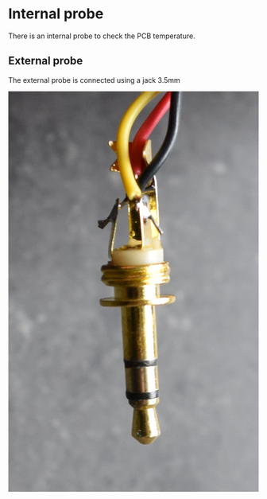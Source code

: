 # Internal probe

There is an internal probe to check the PCB temperature.

## External probe

The external probe is connected using a jack 3.5mm

![connector.jpg](connector.jpg)
